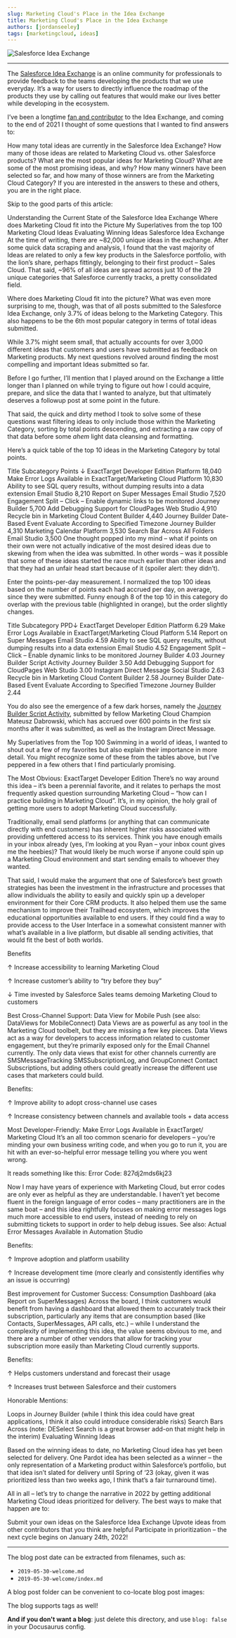 ```yaml
---
slug: Marketing Cloud's Place in the Idea Exchange
title: Marketing Cloud's Place in the Idea Exchange
authors: [jordanseeley]
tags: [marketingcloud, ideas]
---
```


![Salesforce Idea Exchange](./undraw_Connecting_Teams_re_hno7.png)

---

The [Salesforce Idea Exchange](https://ideas.salesforce.com/s/search) is an online community for professionals to provide feedback to the teams developing the products that we use everyday. It’s a way for users to directly influence the roadmap of the products they use by calling out features that would make our lives better while developing in the ecosystem. 

I’ve been a longtime [fan and contributor](https://trailblazer.me/id/jseeley1) to the Idea Exchange, and coming to the end of 2021 I thought of some questions that I wanted to find answers to:

How many total ideas are currently in the Salesforce Idea Exchange?
How many of those ideas are related to Marketing Cloud vs. other Salesforce products?
What are the most popular ideas for Marketing Cloud? What are some of the most promising ideas, and why?
How many winners have been selected so far, and how many of those winners are from the Marketing Cloud Category?
If you are interested in the answers to these and others, you are in the right place.

Skip to the good parts of this article:

Understanding the Current State of the Salesforce Idea Exchange
Where does Marketing Cloud fit into the Picture
My Superlatives from the top 100 Marketing Cloud Ideas
Evaluating Winning Ideas
Salesforce Idea Exchange
At the time of writing, there are ~82,000 unique ideas in the exchange. After some quick data scraping and analysis, I found that the vast majority of Ideas are related to only a few key products in the Salesforce portfolio, with the lion’s share, perhaps fittingly, belonging to their first product – Sales Cloud. That said, ~96% of all ideas are spread across just 10 of the 29 unique categories that Salesforce currently tracks, a pretty consolidated field.

Where does Marketing Cloud fit into the picture?
What was even more surprising to me, though, was that of all posts submitted to the Salesforce Idea Exchange, only 3.7% of ideas belong to the Marketing Category. This also happens to be the 6th most popular category in terms of total ideas submitted. 

While 3.7% might seem small, that actually accounts for over 3,000 different ideas that customers and users have submitted as feedback on Marketing products. My next questions revolved around finding the most compelling and important Ideas submitted so far.

Before I go further, I’ll mention that I played around on the Exchange a little longer than I planned on while trying to figure out how I could acquire, prepare, and slice the data that I wanted to analyze, but that ultimately deserves a followup post at some point in the future. 

That said, the quick and dirty method I took to solve some of these questions wast filtering ideas to only include those within the Marketing Category, sorting by total points descending, and extracting a raw copy of that data before some *ahem* light data cleansing and formatting. 

Here’s a quick table of the top 10 ideas in the Marketing Category by total points.

Title	Subcategory	Points ↓
ExactTarget Developer Edition	Platform	18,040
Make Error Logs Available in ExactTarget/Marketing Cloud	Platform	10,830
Ability to see SQL query results, without dumping results into a data extension	Email Studio	8,210
Report on Super Messages	Email Studio	7,520
Engagement Split – Click – Enable dynamic links to be monitored	Journey Builder	5,700
Add Debugging Support for CloudPages	Web Studio	4,910
Recycle bin in Marketing Cloud	Content Builder	4,440
Journey Builder Date-Based Event Evaluate According to Specified Timezone	Journey Builder	4,310
Marketing Calendar	Platform	3,530
Search Bar Across All Folders	Email Studio	3,500
One thought popped into my mind – what if points on their own were not actually indicative of the most desired ideas due to skewing from when the idea was submitted. In other words – was it possible that some of these ideas started the race much earlier than other ideas and that they had an unfair head start because of it (spoiler alert: they didn’t). 

Enter the points-per-day measurement. I normalized the top 100 ideas based on the number of points each had accrued per day, on average, since they were submitted. Funny enough 8 of the top 10 in this category do overlap with the previous table (highlighted in orange), but the order slightly changes.

Title	Subcategory	PPD↓
ExactTarget Developer Edition	Platform	6.29
Make Error Logs Available in ExactTarget/Marketing Cloud	Platform	5.14
Report on Super Messages	Email Studio	4.59
Ability to see SQL query results, without dumping results into a data extension	Email Studio	4.52
Engagement Split – Click – Enable dynamic links to be monitored	Journey Builder	4.03
Journey Builder Script Activity	Journey Builder	3.50
Add Debugging Support for CloudPages	Web Studio	3.00
Instagram Direct Message	Social Studio	2.63
Recycle bin in Marketing Cloud	Content Builder	2.58
Journey Builder Date-Based Event Evaluate According to Specified Timezone	Journey Builder	2.44

You do also see the emergence of a few dark horses, namely the [Journey Builder Script Activity](https://ideas.salesforce.com/s/idea/a0B8W00000GdjPPUAZ/journey-builder-script-activity), submitted by fellow Marketing Cloud Champion Mateusz Dabrowski, which has accrued over 600 points in the first six months after it was submitted, as well as the Instagram Direct Message.

My Superlatives from the Top 100
Swimming in a world of ideas, I wanted to shout out a few of my favorites but also explain their importance in more detail. You might recognize some of these from the tables above, but I’ve peppered in a few others that I find particularly promising. 

The Most Obvious: ExactTarget Developer Edition
There’s no way around this idea – it’s been a perennial favorite, and it relates to perhaps the most frequently asked question surrounding Marketing Cloud – “how can I practice building in Marketing Cloud”. It’s, in my opinion, the holy grail of getting more users to adopt Marketing Cloud successfully. 

Traditionally, email send platforms (or anything that can communicate directly with end customers) has inherent higher risks associated with providing unfettered access to its services. Think you have enough emails in your inbox already (yes, I’m looking at you Ryan – your inbox count gives me the heebies)? That would likely be much worse if anyone could spin up a Marketing Cloud environment and start sending emails to whoever they wanted.

That said, I would make the argument that one of Salesforce’s best growth strategies has been the investment in the infrastructure and processes that allow individuals the ability to easily and quickly spin up a developer environment for their Core CRM products. It also helped them use the same mechanism to improve their Trailhead ecosystem, which improves the educational opportunities available to end users. If they could find a way to provide access to the User Interface in a somewhat consistent manner with what’s available in a live platform, but disable all sending activities, that would fit the best of both worlds.

Benefits

↑ Increase accessibility to learning Marketing Cloud

↑ Increase customer’s ability to “try before they buy”

↓ Time invested by Salesforce Sales teams demoing Marketing Cloud to customers

Best Cross-Channel Support: Data View for Mobile Push (see also: DataViews for MobileConnect)
Data Views are as powerful as any tool in the Marketing Cloud toolbelt, but they are missing a few key pieces. Data Views act as a way for developers to access information related to customer engagement, but they’re primarily exposed only for the Email Channel currently. The only data views that exist for other channels currently are SMSMessageTracking SMSSubscriptionLog, and GroupConnect Contact Subscriptions, but adding others could greatly increase the different use cases that marketers could build.

Benefits:

↑ Improve ability to adopt cross-channel use cases

↑ Increase consistency between channels and available tools + data access

Most Developer-Friendly: Make Error Logs Available in ExactTarget/ Marketing Cloud
It’s an all too common scenario for developers – you’re minding your own business writing code, and when you go to run it, you are hit with an ever-so-helpful error message telling you where you went wrong. 

It reads something like this: Error Code: 827dj2mds6kj23 

Now I may have years of experience with Marketing Cloud, but error codes are only ever as helpful as they are understandable. I haven’t yet become fluent in the foreign language of error codes – many practitioners are in the same boat – and this idea rightfully focuses on making error messages logs much more accessible to end users, instead of needing to rely on submitting tickets to support in order to help debug issues. See also: Actual Error Messages Available in Automation Studio

Benefits:

↑ Improve adoption and platform usability

↑ Increase development time (more clearly and consistently identifies why an issue is occurring)

Best improvement for Customer Success: Consumption Dashboard (aka Report on SuperMessages)
Across the board, I think customers would benefit from having a dashboard that allowed them to accurately track their subscription, particularly any items that are consumption based (like Contacts, SuperMessages, API calls, etc.)  – while I understand the complexity of implementing this idea, the value seems obvious to me, and there are a number of other vendors that allow for tracking your subscription more easily than Marketing Cloud currently supports.

Benefits:

↑ Helps customers understand and forecast their usage

↑ Increases trust between Salesforce and their customers

Honorable Mentions:

Loops in Journey Builder (while I think this idea could have great applications, I think it also could introduce considerable risks)
Search Bars Across (note: DESelect Search is a great browser add-on that might help in the interim)
Evaluating Winning Ideas

Based on the winning ideas to date, no Marketing Cloud idea has yet been selected for delivery. One Pardot idea has been selected as a winner – the only representation of a Marketing product within Salesforce’s portfolio, but that idea isn’t slated for delivery until Spring of ‘23 (okay, given it was prioritized less than two weeks ago, I think that’s a fair turnaround time).

All in all – let’s try to change the narrative in 2022 by getting additional Marketing Cloud ideas prioritized for delivery. The best ways to make that happen are to:

Submit your own ideas on the Salesforce Idea Exchange
Upvote ideas from other contributors that you think are helpful
Participate in prioritization – the next cycle begins on January 24th, 2022!

---

The blog post date can be extracted from filenames, such as:

- `2019-05-30-welcome.md`
- `2019-05-30-welcome/index.md`

A blog post folder can be convenient to co-locate blog post images:

The blog supports tags as well!

**And if you don't want a blog**: just delete this directory, and use `blog: false` in your Docusaurus config.
